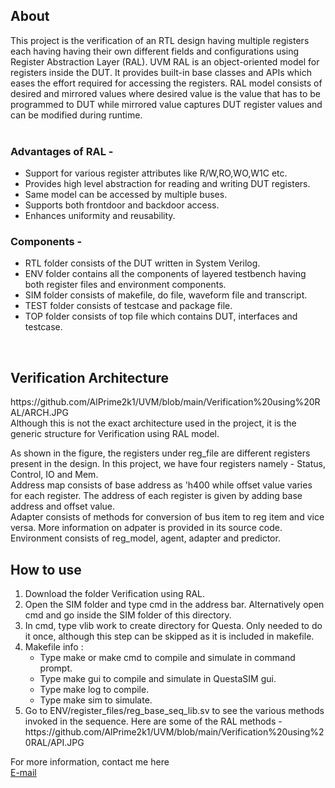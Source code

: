 <h2>About</h2>
This project is the verification of an RTL design having multiple registers each having having their own different fields and configurations using Register Abstraction Layer (RAL).
UVM RAL is an object-oriented model for registers inside the DUT. It provides built-in base classes and APIs which eases the effort required for accessing the registers.
RAL model consists of desired and mirrored values where desired value is the value that has to be programmed to DUT while mirrored value captures DUT register values and can be modified during runtime.<br>
<br><h3> Advantages of RAL - </h3> 
<ul>
<li> Support for various register attributes like R/W,RO,WO,W1C etc.
<li> Provides high level abstraction for reading and writing DUT registers.
<li> Same model can be accessed by multiple buses.
<li> Supports both frontdoor and backdoor access.
<li> Enhances uniformity and reusability.
</ul>
<h3> Components - </h3>
<ul>
<li> RTL folder consists of the DUT written in System Verilog. 
<li> ENV folder contains all the components of layered testbench having both register files and environment components.
<li> SIM folder consists of makefile, do file, waveform file and transcript.
<li> TEST folder consists of testcase and package file.
<li> TOP folder consists of top file which contains DUT, interfaces and testcase. 
</ul><br>
<h2>Verification Architecture</h2>
https://github.com/AlPrime2k1/UVM/blob/main/Verification%20using%20RAL/ARCH.JPG</br>
Although this is not the exact architecture used in the project, it is the generic structure for Verification using RAL model.<p>
As shown in the figure, the registers under reg_file are different registers present in the design. In this project, we have four registers namely - Status, Control, IO and Mem.<br>
Address map consists of base address as 'h400 while offset value varies for each register. The address of each register is given by adding base address and offset value.<br>
Adapter consists of methods for conversion of bus item to reg item and vice versa. More information on adpater is provided in its source code.<br>
Environment consists of reg_model, agent, adapter and predictor.
<h2>How to use</h2>
<ol>
  <li> Download the folder Verification using RAL.
  <li> Open the SIM folder and type cmd in the address bar. Alternatively open cmd and go inside the SIM folder of this directory.
  <li> In cmd, type vlib work to create directory for Questa. Only needed to do it once, although this step can be skipped as it is included in makefile.
  <li> Makefile info : <ul>
    <li> Type make or make cmd to compile and simulate in command prompt.
    <li> Type make gui to compile and simulate in QuestaSIM gui.
    <li> Type make log to compile.
    <li> Type make sim to simulate.
    </ul>
  <li> Go to ENV/register_files/reg_base_seq_lib.sv to see the various methods invoked in the sequence. Here are some of the RAL methods - https://github.com/AlPrime2k1/UVM/blob/main/Verification%20using%20RAL/API.JPG
    </ol>
 
<footer>
  For more information, contact me here<br>
  <a href="mailto:kirti.kumar2k1@gmail.com">E-mail</a></p>
</footer>
